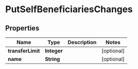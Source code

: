 # PutSelfBeneficiariesChanges

## Properties
Name | Type | Description | Notes
------------ | ------------- | ------------- | -------------
**transferLimit** | **Integer** |  |  [optional]
**name** | **String** |  |  [optional]

